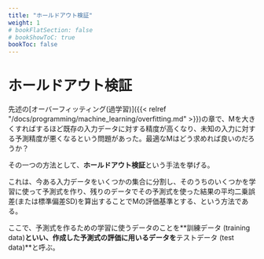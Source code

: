 ```yaml
---
title: "ホールドアウト検証"
weight: 1
# bookFlatSection: false
# bookShowToC: true
bookToc: false
---
```


# ホールドアウト検証

先述の[オーバーフィッティング(過学習)]({{< relref "/docs/programming/machine_learning/overfitting.md" >}})の章で、Mを大きくすればするほど既存の入力データに対する精度が高くなり、未知の入力に対する予測精度が悪くなるという問題があった。最適なMはどう求めれば良いのだろうか？

その一つの方法として、**ホールドアウト検証**という手法を挙げる。

これは、今ある入力データをいくつかの集合に分割し、そのうちのいくつかを学習に使って予測式を作り、残りのデータでその予測式を使った結果の平均二乗誤差(または標準偏差SD)を算出することでMの評価基準とする、という方法である。

ここで、予測式を作るための学習に使うデータのことを**訓練データ (training data)**といい、作成した予測式の評価に用いるデータを**テストデータ (test data)**と呼ぶ。


